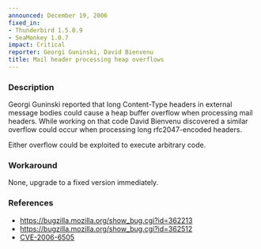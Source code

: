 ```yaml
---
announced: December 19, 2006
fixed_in:
- Thunderbird 1.5.0.9
- SeaMonkey 1.0.7
impact: Critical
reporter: Georgi Guninski, David Bienvenu
title: Mail header processing heap overflows
---
```


<h3>Description</h3>

<p>Georgi Guninski reported that long Content-Type headers in external message
bodies could cause a heap buffer overflow when processing mail headers.
While working on that code David Bienvenu discovered a similar overflow
could occur when processing long rfc2047-encoded headers.</p>

<p>Either overflow could be exploited to execute arbitrary code.</p>

<h3>Workaround</h3>

<p>None, upgrade to a fixed version immediately.</p>

<h3>References</h3>

<ul>
<li><a href="https://bugzilla.mozilla.org/show_bug.cgi?id=362213">
https://bugzilla.mozilla.org/show_bug.cgi?id=362213</a></li>
<li><a href="https://bugzilla.mozilla.org/show_bug.cgi?id=362512">
https://bugzilla.mozilla.org/show_bug.cgi?id=362512</a></li>
<li><a class="ex-ref" href="http://nvd.nist.gov/nvd.cfm?cvename=CVE-2006-6505">CVE-2006-6505</a></li>
</ul>



